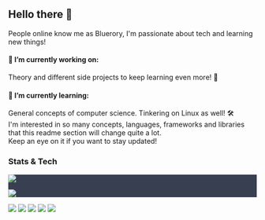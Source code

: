 ## Hello there 👋

People online know me as Bluerory, I'm passionate about tech and learning new things!

#### 🔭 I’m currently working on:  
Theory and different side projects to keep learning even more! 🚀
#### 🌱 I’m currently learning:
General concepts of computer science. Tinkering on Linux as well! 🛠️  
I'm interested in so many concepts, languages, frameworks and libraries that this readme section will change quite a lot.  
Keep an eye on it if you want to stay updated!  

### Stats & Tech
<div style="background-color:#373F51">
  <a href="https://github.com/anuraghazra/github-readme-stats"><img src="https://github-readme-stats.vercel.app/api?username=Bluerory&show_icons=true&theme=calm&hide_border=true&hide=stars,issues"/></a>
  
  <a href="https://github.com/anuraghazra/github-readme-stats"><img src="https://github-readme-stats.vercel.app/api/top-langs/?username=Bluerory&langs_count=6&layout=compact&theme=calm&hide_border=true"/></a>
</div>

![](https://img.shields.io/badge/OS-Ubuntu-informational?style=flat&logo=ubuntu&logoColor=white&color=e95420)
![](https://img.shields.io/badge/OS-Windows_10-informational?style=flat&logo=windows&logoColor=white&color=0078D6)
![](https://img.shields.io/badge/Tools-PhpStorm-informational?style=flat&logo=PhpStorm&logoColor=white&color=blueviolet)
![](https://img.shields.io/badge/Tools-PyCharm-informational?style=flat&logo=PyCharm&logoColor=white&color=yellow)
![](https://img.shields.io/badge/Tools-IntelliJ_IDEA-informational?style=flat&logo=intelliJ_IDEA&logoColor=white&color=black)
